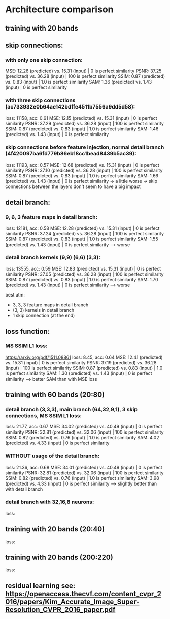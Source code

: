 # Architecture comparison

## training with 20 bands

## skip connections:

### with only one skip connection:

MSE: 12.26 (predicted) vs. 15.31 (input) | 0 is perfect similarity
PSNR: 37.25 (predicted) vs. 36.28 (input) | 100 is perfect similarity
SSIM: 0.87 (predicted) vs. 0.83 (input) | 1.0 is perfect similarity
SAM: 1.36 (predicted) vs. 1.43 (input) | 0 is perfect similarity

### with three skip connections (ac733932e0b64ae142bdffe4511b7556a9dd5d58):

loss: 11158, acc: 0.61
MSE: 12.15 (predicted) vs. 15.31 (input) | 0 is perfect similarity
PSNR: 37.29 (predicted) vs. 36.28 (input) | 100 is perfect similarity
SSIM: 0.87 (predicted) vs. 0.83 (input) | 1.0 is perfect similarity
SAM: 1.46 (predicted) vs. 1.43 (input) | 0 is perfect similarity

### skip connections before feature injection, normal detail branch (4f420097ba6fd779b86eb18cc1bead8439b5ac39):

loss: 11193, acc: 0.57
MSE: 12.68 (predicted) vs. 15.31 (input) | 0 is perfect similarity
PSNR: 37.10 (predicted) vs. 36.28 (input) | 100 is perfect similarity
SSIM: 0.87 (predicted) vs. 0.83 (input) | 1.0 is perfect similarity
SAM: 1.66 (predicted) vs. 1.43 (input) | 0 is perfect similarity
-> a little worse
-> skip connections between the layers don't seem to have a big impact

## detail branch:

### 9, 6, 3 feature maps in detail branch:

loss: 12181, acc: 0.58
MSE: 12.28 (predicted) vs. 15.31 (input) | 0 is perfect similarity
PSNR: 37.24 (predicted) vs. 36.28 (input) | 100 is perfect similarity
SSIM: 0.87 (predicted) vs. 0.83 (input) | 1.0 is perfect similarity
SAM: 1.55 (predicted) vs. 1.43 (input) | 0 is perfect similarity
--> worse

### detail branch kernels (9,9) (6,6) (3,3):

loss: 13555, acc: 0.59
MSE: 12.83 (predicted) vs. 15.31 (input) | 0 is perfect similarity
PSNR: 37.05 (predicted) vs. 36.28 (input) | 100 is perfect similarity
SSIM: 0.87 (predicted) vs. 0.83 (input) | 1.0 is perfect similarity
SAM: 1.70 (predicted) vs. 1.43 (input) | 0 is perfect similarity
--> worse

best atm:

- 3, 3, 3 feature maps in detail branch
- (3, 3) kernels in detail branch
- 1 skip connection (at the end)

## loss function:

### MS SSIM L1 loss:

https://arxiv.org/pdf/1511.08861
loss: 8.45, acc: 0.64
MSE: 12.41 (predicted) vs. 15.31 (input) | 0 is perfect similarity
PSNR: 37.19 (predicted) vs. 36.28 (input) | 100 is perfect similarity
SSIM: 0.87 (predicted) vs. 0.83 (input) | 1.0 is perfect similarity
SAM: 1.30 (predicted) vs. 1.43 (input) | 0 is perfect similarity
--> better SAM than with MSE loss

## training with 60 bands (20:80)

### detail branch (3,3,3), main branch (64,32,9,1), 3 skip connections, MS SSIM L1 loss:

loss: 21.77, acc: 0.67
MSE: 34.02 (predicted) vs. 40.49 (input) | 0 is perfect similarity
PSNR: 32.81 (predicted) vs. 32.06 (input) | 100 is perfect similarity
SSIM: 0.82 (predicted) vs. 0.76 (input) | 1.0 is perfect similarity
SAM: 4.02 (predicted) vs. 4.33 (input) | 0 is perfect similarity

### WITHOUT usage of the detail branch:

loss: 21.36, acc: 0.68
MSE: 34.01 (predicted) vs. 40.49 (input) | 0 is perfect similarity
PSNR: 32.81 (predicted) vs. 32.06 (input) | 100 is perfect similarity
SSIM: 0.82 (predicted) vs. 0.76 (input) | 1.0 is perfect similarity
SAM: 3.98 (predicted) vs. 4.33 (input) | 0 is perfect similarity
--> slightly better than with detail branch

### detail branch with 32,16,8 neurons:

loss:



## training with 20 bands (20:40)

loss:

## training with 20 bands (200:220)

loss:

## residual learning see: https://openaccess.thecvf.com/content_cvpr_2016/papers/Kim_Accurate_Image_Super-Resolution_CVPR_2016_paper.pdf

